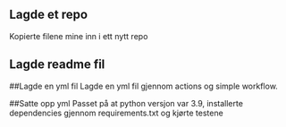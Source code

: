 ## Lagde et repo
Kopierte filene mine inn i ett nytt repo

## Lagde readme fil


##Lagde en yml fil
Lagde en yml fil gjennom actions og simple workflow. 

##Satte opp yml
Passet på at python versjon var 3.9, installerte dependencies gjennom requirements.txt og kjørte testene